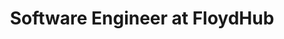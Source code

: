 ---
name: "xxxxx"
image: "uploads/chrisstayte_profilepic.jpg"
title: "Software Engineer at FloydHub"
address: "San Francisco, CA"
twitterName: "cannabiswithkym"
fbName: "Cannabis-with-KymB-158958404674460"
igName: "cannabiswithkymb"
---
